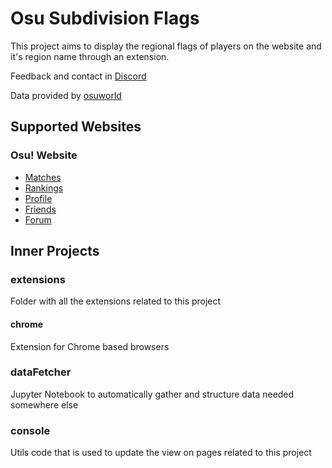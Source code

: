 # Osu Subdivision Flags

This project aims to display the regional flags of players on the website and it's region name through an extension.

Feedback and contact in [Discord](https://discord.gg/YjH34wpadx)

Data provided by [osuworld](https://osuworld.octo.moe/)

## Supported Websites

### Osu! Website

- [Matches](https://osu.ppy.sh/community/matches/110067650)
- [Rankings](https://osu.ppy.sh/rankings/osu/performance?country=ES)
- [Profile](https://osu.ppy.sh/users/4871211/fruits)
- [Friends](https://osu.ppy.sh/home/friends)
- [Forum](https://osu.ppy.sh/community/forums/topics/1686524?n=3)

## Inner Projects

### extensions

Folder with all the extensions related to this project

#### chrome

Extension for Chrome based browsers

### dataFetcher

Jupyter Notebook to automatically gather and structure data needed somewhere else

### console

Utils code that is used to update the view on pages related to this project


